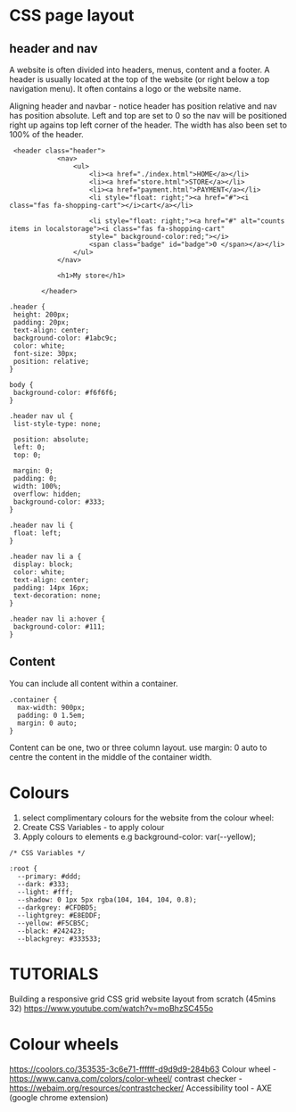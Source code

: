 CSS page layout
===============

header and nav
---------------

A website is often divided into headers, menus, content and a footer. A header is usually located at the top of the website (or right below a top navigation menu). It often contains a logo or the website name.

Aligning header and navbar - notice header has position relative and nav has position absolute. Left and top are set to 0 so the nav will be positioned right up
agains top left corner of the header.  The width has also been set to 100% of the header.

```
 <header class="header">
            <nav>
                <ul>
                    <li><a href="./index.html">HOME</a></li>
                    <li><a href="store.html">STORE</a></li>
                    <li><a href="payment.html">PAYMENT</a></li>
                    <li style="float: right;"><a href="#"><i class="fas fa-shopping-cart"></i>cart</a></li>

                    <li style="float: right;"><a href="#" alt="counts items in localstorage"><i class="fas fa-shopping-cart" 
                    style=" background-color:red;"></i>
                    <span class="badge" id="badge">0 </span></a></li>
                </ul>
            </nav>

            <h1>My store</h1>
           
        </header>
 ```
 
 ```
 .header {
  height: 200px;
  padding: 20px;
  text-align: center;
  background-color: #1abc9c;
  color: white;
  font-size: 30px;
  position: relative;
}

body {
  background-color: #f6f6f6;
 }

.header nav ul {
  list-style-type: none;

  position: absolute;
  left: 0;
  top: 0;

  margin: 0;
  padding: 0;
  width: 100%;
  overflow: hidden;
  background-color: #333;
}

.header nav li {
  float: left;
}

.header nav li a {
  display: block;
  color: white;
  text-align: center;
  padding: 14px 16px;
  text-decoration: none;
}

.header nav li a:hover {
  background-color: #111;
}

```
Content
--------
You can include all content within a container.

```
.container {
  max-width: 900px;
  padding: 0 1.5em;
  margin: 0 auto;
}
```
Content can be one, two or three column layout. use margin: 0 auto to centre the content in the middle of the container width.

Colours
========
1. select complimentary colours for the website from the colour wheel:
2. Create CSS Variables - to apply colour
3. Apply colours to elements  e.g background-color: var(--yellow); 

```
/* CSS Variables */

:root {
  --primary: #ddd;
  --dark: #333;
  --light: #fff;
  --shadow: 0 1px 5px rgba(104, 104, 104, 0.8);
  --darkgrey: #CFDBD5;
  --lightgrey: #E8EDDF;
  --yellow: #F5CB5C;
  --black: #242423;
  --blackgrey: #333533;
```

TUTORIALS
==========

Building a responsive grid CSS grid website layout from scratch (45mins 32)
https://www.youtube.com/watch?v=moBhzSC455o

Colour wheels
===============


https://coolors.co/353535-3c6e71-ffffff-d9d9d9-284b63
Colour wheel - https://www.canva.com/colors/color-wheel/
contrast checker - https://webaim.org/resources/contrastchecker/
Accessibility tool - AXE (google chrome extension)
